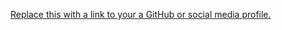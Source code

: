 [Replace this with a link to your a GitHub or social media profile.](https://kingjacm.github.io/markdown-portfolio/)
